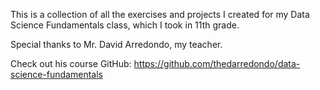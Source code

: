 This is a collection of all the exercises and projects I created for my Data Science Fundamentals class, which I took in 11th grade.

Special thanks to Mr. David Arredondo, my teacher.

Check out his course GitHub: https://github.com/thedarredondo/data-science-fundamentals
